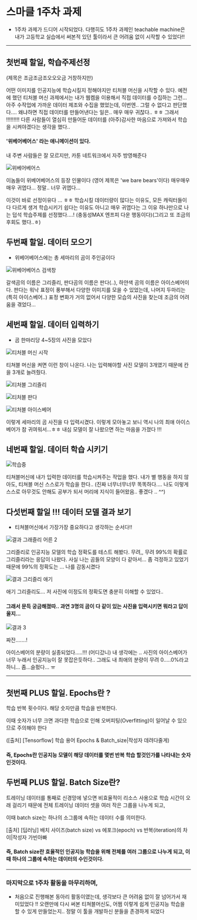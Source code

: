 # 스마클 1주차 과제
* 1주차 과제가 드디어 시작되었다. 
  다행히도 1주차 과제인 teachable machine은 내가 고등학교 실습에서 써본적 있던 툴이라서 큰 어려움 없이 시작할 수 있었다!!
---

## 첫번째 할일, 학습주제선정
(제목은 조금조금조오오오금 거창하지만) 

어떤 이미지를 인공지능에 학습시킬지 정해야지만 티처블 머신을 시작할 수 있다. 
예전에 했던 티처블 머신 과제에서는 내가 웹켐을 이용해서 직접 데이터를 수집하는 그런... 아주 수작업에 가까운 데이터 제조와 수집을 했었는데,
이번엔.. 그럴 수 없다고 판단했다.... 왜냐하면 직접 데이터를 만들어낸다는 일은.. 매우 매우 귀찮다.. ㅎㅎ
그래서 !!!!!!!!! 다른 사람들이 열심히 만들어둔 데이터를 (아주)감사한 마음으로 가져와서 학습을 시켜야겠다는 생각을 했다.. 


#### '위베어베어스' 라는 애니메이션이 있다.
내 주변 사람들은 잘 모르지만, 카툰 네트워크에서 자주 방영해준다

![위베어베어스](https://user-images.githubusercontent.com/73486274/160127856-b42d7636-bd22-49fe-9c61-20369c4eae92.jpg)

이놈들이 위베어베어스의 등장 인물이다 (영어 제목은 'we bare bears'이다) 
  매우매우매우 귀엽다... 
  정말.. 너무 귀엽다... 

이것이 바로 선정이유다 ... ㅎㅎ
학습시킬 데이터량이 많다는 이유도, 모든 캐릭터들이 다 다르게 생겨 학습시키기 쉽다는 이유도 아니고
매우 귀엽다는 그 이유 하나만으로 나는 덥석 학습주제를 선정했다....! (충동성MAX 엔프피 다운 행동이다)(그리고 또 조금의 후회도 했다..ㅎ)


## 두번째 할일. 데이터 모으기

* 위베어베어스에는 총 세마리의 곰이 주인공이다

![위베어베어스 검색창](https://user-images.githubusercontent.com/73486274/160219276-86a14e97-15ca-4490-a82d-576033affd0b.png)

갈색곰의 이름은 그리즐리, 판다곰의 이름은 판다(..), 하얀색 곰의 이름은 아이스베어이다.
판다는 워낙 표정이 풍부해서 다양한 이미지를 모을 수 있었는데, 나머지 두마리는 (특히 아이스베어..) 표정 변화가 거의 없어서 다양한 모습의 사진을 찾는데 조금의 어려움을 겪었다...



## 세번째 할일. 데이터 입력하기 

* 곰 한마리당 4~5장의 사진을 모았다

![티처블 머신 시작](https://user-images.githubusercontent.com/73486274/160219385-5a6309de-32db-4a3b-966d-86cfc7045c7c.png)


티쳐블 머신을 켜면 이런 창이 나온다. 나는 입력해야할 사진 모델이 3개였기 때문에 칸을 3개로 늘려줬다.

![티처블 그리즐리](https://user-images.githubusercontent.com/73486274/160219447-34268d0c-b577-4173-9f1b-2bbd43e3aa2d.png)

![티처블 판다](https://user-images.githubusercontent.com/73486274/160219464-80ad2093-ca91-46bc-a522-4bf6db25a182.png)

![티처블 아이스베어](https://user-images.githubusercontent.com/73486274/160219468-d43f51fb-bdf3-4968-8663-c440930483d9.png)

이렇게 세마리의 곰 사진을 다 입력시겼다. 이렇게 모아놓고 보니 역시 나의 최애 아이스베어가 참 귀여워서...ㅎㅎ 내심 모델이 잘 나왔으면 하는 마음을 가졌다 !!!

## 네번째 할일. 데이터 학습 시키기

![학습중](https://user-images.githubusercontent.com/73486274/160219548-2dc50a6b-ba7b-4564-9f44-9bfd5cd91601.png)

티쳐블머신에 내가 입력한 데이터를 학습시켜주는 작업을 했다.
내가 별 행동을 하지 않아도, 티쳐블 머신 스스로가 학습을 한다.. (진짜 너무너무너무 똑똑하다.... 나도 이렇게 스스로 아무것도 안해도 공부가 되서 머리에 지식이 들어왔음.. 좋겠다 .. ^^)

## 다섯번째 할일 !!! 데이터 모델 결과 보기 

* 티쳐블머신에서 가장가장 중요하다고 생각하는 순서다!!

![결과 그래즐리 어른 2](https://user-images.githubusercontent.com/73486274/160219766-1d33309c-89ec-444b-ac7b-c49b97486137.png)

그리즐리로 인공지능 모델의 학습 정확도를 테스트 해봤다. 무려,, 무려 99%의 확률로 그리즐리라는 응답이 나왔다.
사실 나는 곰들의 모양이 다 같아서... 좀 걱정하고 있었기 때문에 99%의 정확도는 ... 나를 감동시켰다 

![결과 그리즐리 애기](https://user-images.githubusercontent.com/73486274/160219912-d7bb1156-c83d-47de-880c-037ae4074f83.png)

애기 그리즐리도... 저 사진에 이정도의 정확도면 충분히 이해할 수 있었다..




#### 그래서 문득 궁금해졌따.. 과연 3명의 곰이 다 같이 있는 사진을 입력시키면 뭐라고 답이 올지...

![결과 3](https://user-images.githubusercontent.com/73486274/160219901-28ecb4cf-7c9e-4a8b-bd57-344163bcc90d.png)

짜잔.......!

아이스베어의 분량이 실종되었다.....!!! (어디갔니)
내 생각에는 .. 사진의 아이스베어가 너무 누래서 인공지능이 잘 못잡은듯하다..
그래도 내 최애의 분량이 무려 0.....0%라고 하니... 좀...슬펐다... ㅠ

---

## 첫번째 PLUS 할일. Epochs란 ?

학습 반복 횟수이다. 해당 숫자만큼 학습을 반복한다.

이때 숫자가 너무 크면 과다한 학습으로 인해 오버피팅(Overfitting)이 일어날 수 있으므로 주의해야 한다

([출처] [Tensorflow] 학습 용어 Epochs & Batch_size|작성자 데려다줄게)


#### 즉, Epochs란 인공지능 모델이 해당 데이터를 몇번 반복 학습 할것인가를 나타내는 숫자인것이다.



## 두번째 PLUS 할일. Batch Size란?

트레이닝 데이터를 통째로 신경망에 넣으면 비효율적이 리소스 사용으로 학습 시간이 오래 걸리기 때문에 전체 트레이닝 데이터 셋을 여러 작은 그룹을 나누게 되고, 

이때 batch size는 하나의 소그룹에 속하는 데이터 수를 의미한다.

[출처] [딥러닝] 배치 사이즈(batch size) vs 에포크(epoch) vs 반복(iteration)의 차이|작성자 가빈아빠

#### 즉, Batch size란 효율적인 인공지능 학습을 위해 전체를 여러 그룹으로 나누게 되고, 이때 하나의 그룹에 속하는 데이터의 수인것이다.

---

### 마지막으로 1주차 활동을 마무리하며,

* 처음으로 진행해본 동아리 활동이였는데, 생각보다 큰 어려움 없이 잘 넘어가서 재미있었다 !!
  오랜만에 다시 써본 티쳐블머신도, 어쩜 이렇게 쉽게 인공지능 학습을 할 수 있게 만들었는지.. 
  정말 이 툴을 개발하신 분들을 존경하게 되었다
